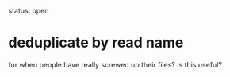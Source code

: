 status: open
# deduplicate by read name

for when people have really screwed up their files?
Is this useful?

